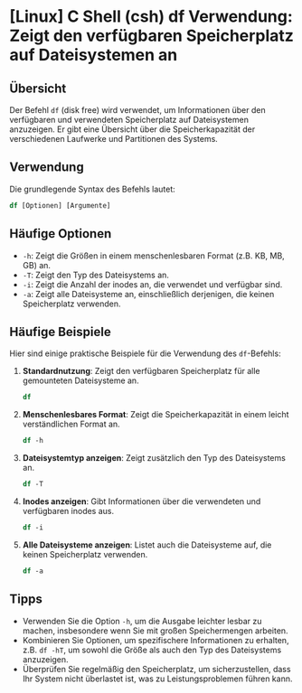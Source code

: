 # [Linux] C Shell (csh) df Verwendung: Zeigt den verfügbaren Speicherplatz auf Dateisystemen an

## Übersicht
Der Befehl `df` (disk free) wird verwendet, um Informationen über den verfügbaren und verwendeten Speicherplatz auf Dateisystemen anzuzeigen. Er gibt eine Übersicht über die Speicherkapazität der verschiedenen Laufwerke und Partitionen des Systems.

## Verwendung
Die grundlegende Syntax des Befehls lautet:

```csh
df [Optionen] [Argumente]
```

## Häufige Optionen
- `-h`: Zeigt die Größen in einem menschenlesbaren Format (z.B. KB, MB, GB) an.
- `-T`: Zeigt den Typ des Dateisystems an.
- `-i`: Zeigt die Anzahl der inodes an, die verwendet und verfügbar sind.
- `-a`: Zeigt alle Dateisysteme an, einschließlich derjenigen, die keinen Speicherplatz verwenden.

## Häufige Beispiele
Hier sind einige praktische Beispiele für die Verwendung des `df`-Befehls:

1. **Standardnutzung**: Zeigt den verfügbaren Speicherplatz für alle gemounteten Dateisysteme an.
   ```csh
   df
   ```

2. **Menschenlesbares Format**: Zeigt die Speicherkapazität in einem leicht verständlichen Format an.
   ```csh
   df -h
   ```

3. **Dateisystemtyp anzeigen**: Zeigt zusätzlich den Typ des Dateisystems an.
   ```csh
   df -T
   ```

4. **Inodes anzeigen**: Gibt Informationen über die verwendeten und verfügbaren inodes aus.
   ```csh
   df -i
   ```

5. **Alle Dateisysteme anzeigen**: Listet auch die Dateisysteme auf, die keinen Speicherplatz verwenden.
   ```csh
   df -a
   ```

## Tipps
- Verwenden Sie die Option `-h`, um die Ausgabe leichter lesbar zu machen, insbesondere wenn Sie mit großen Speichermengen arbeiten.
- Kombinieren Sie Optionen, um spezifischere Informationen zu erhalten, z.B. `df -hT`, um sowohl die Größe als auch den Typ des Dateisystems anzuzeigen.
- Überprüfen Sie regelmäßig den Speicherplatz, um sicherzustellen, dass Ihr System nicht überlastet ist, was zu Leistungsproblemen führen kann.